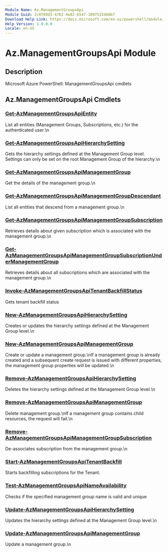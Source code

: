 ```yaml
---
Module Name: Az.ManagementGroupsApi
Module Guid: 2c0789d3-4762-4e82-b547-10975154b0b7
Download Help Link: https://docs.microsoft.com/en-us/powershell/module/az.managementgroupsapi
Help Version: 1.0.0.0
Locale: en-US
---
```


# Az.ManagementGroupsApi Module
## Description
Microsoft Azure PowerShell: ManagementGroupsApi cmdlets

## Az.ManagementGroupsApi Cmdlets
### [Get-AzManagementGroupsApiEntity](Get-AzManagementGroupsApiEntity.md)
List all entities (Management Groups, Subscriptions, etc.) for the authenticated user.\n

### [Get-AzManagementGroupsApiHierarchySetting](Get-AzManagementGroupsApiHierarchySetting.md)
Gets the hierarchy settings defined at the Management Group level.
Settings can only be set on the root Management Group of the hierarchy.\n

### [Get-AzManagementGroupsApiManagementGroup](Get-AzManagementGroupsApiManagementGroup.md)
Get the details of the management group.\n

### [Get-AzManagementGroupsApiManagementGroupDescendant](Get-AzManagementGroupsApiManagementGroupDescendant.md)
List all entities that descend from a management group.\n

### [Get-AzManagementGroupsApiManagementGroupSubscription](Get-AzManagementGroupsApiManagementGroupSubscription.md)
Retrieves details about given subscription which is associated with the management group.\n

### [Get-AzManagementGroupsApiManagementGroupSubscriptionUnderManagementGroup](Get-AzManagementGroupsApiManagementGroupSubscriptionUnderManagementGroup.md)
Retrieves details about all subscriptions which are associated with the management group.\n

### [Invoke-AzManagementGroupsApiTenantBackfillStatus](Invoke-AzManagementGroupsApiTenantBackfillStatus.md)
Gets tenant backfill status

### [New-AzManagementGroupsApiHierarchySetting](New-AzManagementGroupsApiHierarchySetting.md)
Creates or updates the hierarchy settings defined at the Management Group level.\n

### [New-AzManagementGroupsApiManagementGroup](New-AzManagementGroupsApiManagementGroup.md)
Create or update a management group.\nIf a management group is already created and a subsequent create request is issued with different properties, the management group properties will be updated.\n

### [Remove-AzManagementGroupsApiHierarchySetting](Remove-AzManagementGroupsApiHierarchySetting.md)
Deletes the hierarchy settings defined at the Management Group level.\n

### [Remove-AzManagementGroupsApiManagementGroup](Remove-AzManagementGroupsApiManagementGroup.md)
Delete management group.\nIf a management group contains child resources, the request will fail.\n

### [Remove-AzManagementGroupsApiManagementGroupSubscription](Remove-AzManagementGroupsApiManagementGroupSubscription.md)
De-associates subscription from the management group.\n

### [Start-AzManagementGroupsApiTenantBackfill](Start-AzManagementGroupsApiTenantBackfill.md)
Starts backfilling subscriptions for the Tenant.

### [Test-AzManagementGroupsApiNameAvailability](Test-AzManagementGroupsApiNameAvailability.md)
Checks if the specified management group name is valid and unique

### [Update-AzManagementGroupsApiHierarchySetting](Update-AzManagementGroupsApiHierarchySetting.md)
Updates the hierarchy settings defined at the Management Group level.\n

### [Update-AzManagementGroupsApiManagementGroup](Update-AzManagementGroupsApiManagementGroup.md)
Update a management group.\n

